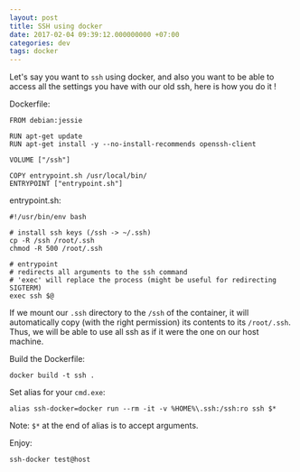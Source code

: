 ```yaml
---
layout: post
title: SSH using docker
date: 2017-02-04 09:39:12.000000000 +07:00
categories: dev
tags: docker
---
```

Let's say you want to `ssh` using docker, and also you want to be able to access all the settings you have with our old ssh, here is how you do it !

Dockerfile:

```
FROM debian:jessie

RUN apt-get update
RUN apt-get install -y --no-install-recommends openssh-client

VOLUME ["/ssh"]

COPY entrypoint.sh /usr/local/bin/
ENTRYPOINT ["entrypoint.sh"]
```

entrypoint.sh:

```
#!/usr/bin/env bash

# install ssh keys (/ssh -> ~/.ssh)
cp -R /ssh /root/.ssh
chmod -R 500 /root/.ssh

# entrypoint
# redirects all arguments to the ssh command
# 'exec' will replace the process (might be useful for redirecting SIGTERM)
exec ssh $@ 
```

If we mount our `.ssh` directory to the `/ssh` of the container, it will automatically copy (with the right permission) its contents to its `/root/.ssh`. Thus, we will be able to use all ssh as if it were the one on our host machine.

Build the Dockerfile:

```
docker build -t ssh .
```


Set alias for your `cmd.exe`: 

```
alias ssh-docker=docker run --rm -it -v %HOME%\.ssh:/ssh:ro ssh $*
```

Note: `$*` at the end of alias is to accept arguments.

Enjoy:

```
ssh-docker test@host
```
